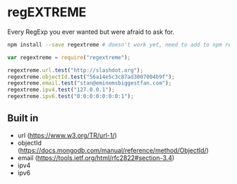 # regEXTREME

Every RegExp you ever wanted but were afraid to ask for.

```bash
npm install --save regextreme # doesn't work yet, need to add to npm registry
```

```javascript
var regextreme = require("regextreme");

regextreme.url.test("http://slashdot.org");
regextreme.objectId.test("56a14e5c3c87ad3007004b9f");
regextreme.email.test("stan@eminemsbiggestfan.com");
regextreme.ipv4.test("127.0.0.1");
regextreme.ipv6.test("0:0:0:0:0:0:0:1");

```

## Built in

- url (https://www.w3.org/TR/url-1/)
- objectId (https://docs.mongodb.com/manual/reference/method/ObjectId/)
- email (https://tools.ietf.org/html/rfc2822#section-3.4)
- ipv4
- ipv6
